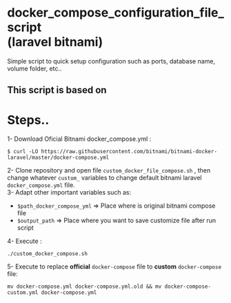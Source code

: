 # docker_compose_configuration_file_script <br> (laravel bitnami)
Simple script to quick setup configuration such as ports, database name, volume folder, etc..

## This script is based on 

# Steps..
1- Download Oficial Bitnami docker_compose.yml :

```
$ curl -LO https://raw.githubusercontent.com/bitnami/bitnami-docker-laravel/master/docker-compose.yml
```
2- Clone repository and open file ```custom_docker_file_compose.sh```  , then change whatever ```custom_``` variables to change default  bitnami laravel ```docker_compose.yml```  file. <br>
3- Adapt other important variables such as:
  - ```$path_docker_compose_yml``` => Place where is original bitnami compose file
  - ```$output_path``` => Place where you want to save customize file after run script
  
4- Execute : 
```
./custom_docker_compose.sh
```

5- Execute to replace **official** ```docker-compose``` file to **custom** ```docker-compose``` file:

```
mv docker-compose.yml docker-compose.yml.old && mv docker-compose-custom.yml docker-compose.yml
```
